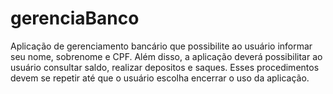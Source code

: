 # gerenciaBanco
Aplicação de gerenciamento bancário que possibilite ao usuário informar seu nome, sobrenome e CPF. Além disso, a
aplicação deverá possibilitar ao usuário consultar saldo, realizar depositos e saques. Esses
procedimentos devem se repetir até que o usuário escolha encerrar o uso da aplicação.
